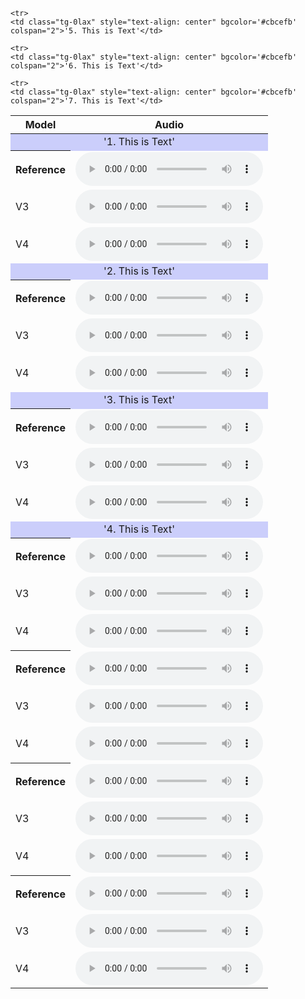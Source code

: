 
<html lang="en-US">
  <head>
    <meta charset="UTF-8">
    <meta name="viewport" content="width=device-width, initial-scale=1">
    <meta name="theme-color" content="#157878">
    <link rel="stylesheet" href="/assets/css/style.css?v=e27bf585b9c641a881074e09853cb11204774c97">
  </head>
  <body>

    
<!-- <h2>Sample 1<a name="multi-speaker"></a></h2>
<h3> Using three reference audios </h3>
<table>
  
    <tr>
      <th style="text-align: left">Models</th>
      <td style="text-align: left">audios</td>
    </tr>
  
    <tr>
      <td style="text-align: left" colspan="2">this is text</td>
    </tr>
  
    <tr>
      <th style="text-align: left"><strong>reference</strong></th>
      <td style="text-align: left"><audio src="wavs\reference_01.wav" controls="" preload=""></audio></td>
    </tr>
  
    <tr>
      <th style="text-align: left"><strong>V3</strong></th>
      <td style="text-align: left"><audio src="wavs\v3_01.wav" controls="" preload=""></audio></td>
    </tr>
  
    <tr>
      <th style="text-align: left"><strong>V4</strong></th>
      <td style="text-align: left"><audio src="wavs\dv4.0_01.wav" controls="" preload=""></audio></td>
    </tr>

</table> -->
    
<table class="tg">
<thead>
  <tr>
    <th class="tg-0lax">Model</th>
    <th class="tg-0lax">Audio</th>
  </tr>
</thead>
<tbody>
  <tr>
    <td class="tg-0lax" style="text-align: center" bgcolor='#cbcefb' colspan="2">'1. This is Text'</td>
  </tr>
  <tr>
    <th class="tg-0lax">Reference</th>
    <td class="tg-0lax"><audio src="wavs\reference_01.wav" controls="" preload=""></audio></td>
  </tr>
  <tr>
    <td class="tg-0lax">V3</td>
    <td class="tg-0lax"><audio src="wavs\v3_01.wav" controls="" preload=""></audio></td>
  </tr>
  <tr>
    <td class="tg-0lax">V4</td>
    <td class="tg-0lax"><audio src="wavs\rv4.0_01.wav" controls="" preload=""></audio></td>
  </tr>
  
  
  <tr>
    <td class="tg-0lax" style="text-align: center" bgcolor='#cbcefb' colspan="2">'2. This is Text'</td>
  </tr>
  <tr>
    <th class="tg-0lax">Reference</th>
    <td class="tg-0lax"><audio src="wavs\reference_02.wav" controls="" preload=""></audio></td>
  </tr>
  <tr>
    <td class="tg-0lax">V3</td>
    <td class="tg-0lax"><audio src="wavs\v3_02.wav" controls="" preload=""></audio></td>
  </tr>
  <tr>
    <td class="tg-0lax">V4</td>
    <td class="tg-0lax"><audio src="wavs\rv4.0_03.wav" controls="" preload=""></audio></td>
  </tr>
  
  <tr>
    <td class="tg-0lax" style="text-align: center" bgcolor='#cbcefb' colspan="2">'3. This is Text'</td>
  </tr>
  <tr>
    <th class="tg-0lax">Reference</th>
    <td class="tg-0lax"><audio src="wavs\reference_03.wav" controls="" preload=""></audio></td>
  </tr>
  <tr>
    <td class="tg-0lax">V3</td>
    <td class="tg-0lax"><audio src="wavs\v3_03.wav" controls="" preload=""></audio></td>
  </tr>
  <tr>
    <td class="tg-0lax">V4</td>
    <td class="tg-0lax"><audio src="wavs\rv4.0_03.wav" controls="" preload=""></audio></td>
  </tr>
  
  <tr>
    <td class="tg-0lax" style="text-align: center" bgcolor='#cbcefb' colspan="2">'4. This is Text'</td>
  </tr>
  <tr>
    <th class="tg-0lax">Reference</th>
    <td class="tg-0lax"><audio src="wavs\reference_04.wav" controls="" preload=""></audio></td>
  </tr>
  <tr>
    <td class="tg-0lax">V3</td>
    <td class="tg-0lax"><audio src="wavs\v3_04.wav" controls="" preload=""></audio></td>
  </tr>
  <tr>
    <td class="tg-0lax">V4</td>
    <td class="tg-0lax"><audio src="wavs\rv4.0_04.wav" controls="" preload=""></audio></td>
  </tr>
  
    <tr>
    <td class="tg-0lax" style="text-align: center" bgcolor='#cbcefb' colspan="2">'5. This is Text'</td>
  </tr>
  <tr>
    <th class="tg-0lax">Reference</th>
    <td class="tg-0lax"><audio src="wavs\reference_05.wav" controls="" preload=""></audio></td>
  </tr>
  <tr>
    <td class="tg-0lax">V3</td>
    <td class="tg-0lax"><audio src="wavs\v3_05.wav" controls="" preload=""></audio></td>
  </tr>
  <tr>
    <td class="tg-0lax">V4</td>
    <td class="tg-0lax"><audio src="wavs\rv4.0_05.wav" controls="" preload=""></audio></td>
  </tr>
  
    <tr>
    <td class="tg-0lax" style="text-align: center" bgcolor='#cbcefb' colspan="2">'6. This is Text'</td>
  </tr>
  <tr>
    <th class="tg-0lax">Reference</th>
    <td class="tg-0lax"><audio src="wavs\reference_06.wav" controls="" preload=""></audio></td>
  </tr>
  <tr>
    <td class="tg-0lax">V3</td>
    <td class="tg-0lax"><audio src="wavs\v3_06.wav" controls="" preload=""></audio></td>
  </tr>
  <tr>
    <td class="tg-0lax">V4</td>
    <td class="tg-0lax"><audio src="wavs\rv4.0_06.wav" controls="" preload=""></audio></td>
  </tr>
  
  
    <tr>
    <td class="tg-0lax" style="text-align: center" bgcolor='#cbcefb' colspan="2">'7. This is Text'</td>
  </tr>
  <tr>
    <th class="tg-0lax">Reference</th>
    <td class="tg-0lax"><audio src="wavs\reference_07.wav" controls="" preload=""></audio></td>
  </tr>
  <tr>
    <td class="tg-0lax">V3</td>
    <td class="tg-0lax"><audio src="wavs\v3_07.wav" controls="" preload=""></audio></td>
  </tr>
  <tr>
    <td class="tg-0lax">V4</td>
    <td class="tg-0lax"><audio src="wavs\rv4.0_07.wav" controls="" preload=""></audio></td>
  </tr>
  
  
</tbody>
</table>
    
    
  </body>
</html>


